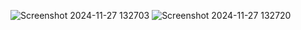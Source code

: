 ![Screenshot 2024-11-27 132703](https://github.com/user-attachments/assets/d03ab53d-7a1c-4c5a-9bcd-fccd822431d6)
![Screenshot 2024-11-27 132720](https://github.com/user-attachments/assets/1694f90e-688c-4d35-9462-7319cbddb6ea)


